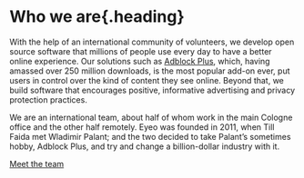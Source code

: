 <span>Who we are</span>{.heading}
=================================

With the help of an international community of volunteers, we develop open source software that millions of people use every day to have a better online experience. Our solutions such as [Adblock Plus](http://adblockplus.org/), which, having amassed over 250 million downloads, is the most popular add-on ever, put users in control over the kind of content they see online. Beyond that, we build software that encourages positive, informative advertising and privacy protection practices.

We are an international team, about half of whom work in the main Cologne office and the other half remotely. Eyeo was founded in 2011, when Till Faida met Wladimir Palant; and the two decided to take Palant’s sometimes hobby, Adblock Plus, and try and change a billion-dollar industry with it.

[Meet the team](team)
